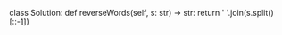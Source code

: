 class Solution:
    def reverseWords(self, s: str) -> str:
        return ' '.join(s.split()[::-1])




